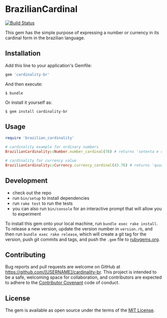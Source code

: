 # BrazilianCardinal

[![Build Status](https://travis-ci.org/leandro/cardinality-br.svg?branch=master)](https://travis-ci.org/leandro/cardinality-br)

This gem has the simple purpose of expressing a number or currency in its cardinal form in the brazilian language.

## Installation

Add this line to your application's Gemfile:

```ruby
gem 'cardinality-br'
```

And then execute:

    $ bundle

Or install it yourself as:

    $ gem install cardinality-br

## Usage

```ruby
require 'brazilian_cardinality'

# cardinality example for ordinary numbers
BrazilianCardinality::Number.number_cardinal(78) # returns 'setenta e oito'

# cardinality for currency value
BrazilianCardinality::Currency.currency_cardinal(43.76) # returns 'quarenta e três reais e setenta e seis centavos'
```

## Development

- check out the repo
- run `bin/setup` to install dependencies
- run `rake test` to run the tests
- you can also run `bin/console` for an interactive prompt that will allow you to experiment

To install this gem onto your local machine, run `bundle exec rake install`. To release a new version, update the version number in `version.rb`, and then run `bundle exec rake release`, which will create a git tag for the version, push git commits and tags, and push the `.gem` file to [rubygems.org](https://rubygems.org).

## Contributing

Bug reports and pull requests are welcome on GitHub at https://github.com/[USERNAME]/cardinality-br. This project is intended to be a safe, welcoming space for collaboration, and contributors are expected to adhere to the [Contributor Covenant](http://contributor-covenant.org) code of conduct.

## License

The gem is available as open source under the terms of the [MIT License](http://opensource.org/licenses/MIT).
